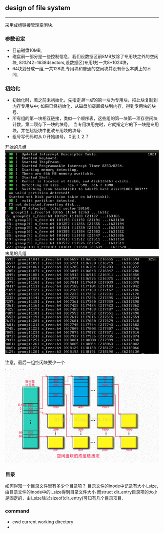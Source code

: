 ## design of file system

-------------------

采用成组链接管理空闲块.

### 参数设定
- 目前磁盘10MB, 
- 磁盘前一部分是一些控制信息，我们设数据区前8MB放除了专用块之外的空闲块,
  8*1024*2=16384sectors,设数据区(专用块)一共8*1024块，
- 64块划分成一组,一共128块,专用块和普通的空闲块并没有什么本质上的不同．

### 初始化
- 初始化时，若之前未初始化，先指定*第一组*的第一块为专用块，把此块复制到内存专用块中;
  如果已经初始化，从磁盘加载超级块到内存，得到专用块的块号．
- 所有组的第一块相互链接，类似一个顺序表，这些组的第一块第一项存空闲块计数，第二项存下一块的块号，
  当专用块用完时，它就指定它的下一块是专用块，并在超级块中更改专用块的块号．
- 组号写代码时从０开始编号，０到１２７

开始的几组
![](assets/grouping_1.png)
末尾的几组
![](assets/grouping_2.png)

注意，最后一组空闲块要少一个

![](assets/grouping.png)

### 目录

如何得知一个目录文件里有多少个目录项？
目录文件的inode中记录有大小i_size,由目录文件的inode中的i_size得到目录文件大小
而struct dir_entry目录项的大小是固定的，由i_size除以sizeof(dir_entry)可知有几个目录项目．

### command
- cwd   current working directory
- 

